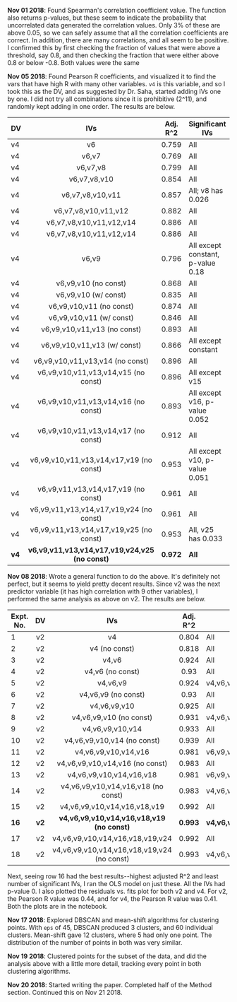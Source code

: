 **Nov 01 2018**: Found Spearman's correlation coefficient value. The function also returns p-values, but these seem to indicate the probability that uncorrelated data generated the correlation values. Only 3% of these are above 0.05, so we can safely assume that all the correlation coefficients are correct. In addition, there are many correlations, and all seem to be positive. I confirmed this by first checking the fraction of values that were above a threshold, say 0.8, and then checking the fraction that were either above 0.8 or below -0.8. Both values were the same

**Nov 05 2018**: Found Pearson R coefficients, and visualized it to find the vars that have high R with many other variables. `v4` is this variable, and so I took this as the DV, and as suggested by Dr. Saha, started adding IVs one by one. I did not try all combinations since it is prohibitive (2^11), and randomly kept adding in one order. The results are below.  



DV |IVs | Adj. R^2|Significant IVs
---|:---:|:---:|---
v4 |v6 | 0.759|All
v4 |v6,v7|0.769|All
v4 |v6,v7,v8|0.799|All
v4 |v6,v7,v8,v10|0.854|All
v4 |v6,v7,v8,v10,v11|0.857|All; v8 has 0.026
v4 |v6,v7,v8,v10,v11,v12|0.882|All
v4 |v6,v7,v8,v10,v11,v12,v14|0.886|All
v4 |v6,v7,v8,v10,v11,v12,v14|0.886|All
v4 |v6,v9|0.796|All except constant, p-value 0.18
v4 |v6,v9,v10 (no const)|0.868|All
v4 |v6,v9,v10 (w/ const)|0.835|All
v4 |v6,v9,v10,v11 (no const)|0.874|All
v4 |v6,v9,v10,v11 (w/ const)|0.846|All
v4 |v6,v9,v10,v11,v13 (no const)|0.893|All
v4 |v6,v9,v10,v11,v13 (w/ const)|0.866|All except constant
v4 |v6,v9,v10,v11,v13,v14 (no const)|0.896|All
v4 |v6,v9,v10,v11,v13,v14,v15 (no const)|0.896|All except v15
v4 |v6,v9,v10,v11,v13,v14,v16 (no const)|0.893|All except v16, p-value 0.052
v4 |v6,v9,v10,v11,v13,v14,v17 (no const)|0.912|All
v4 |v6,v9,v10,v11,v13,v14,v17,v19 (no const)|0.953|All except v10, p-value 0.051
v4 |v6,v9,v11,v13,v14,v17,v19 (no const)|0.961|All
v4 |v6,v9,v11,v13,v14,v17,v19,v24 (no const)|0.961|All
v4 |v6,v9,v11,v13,v14,v17,v19,v25 (no const)|0.953|All, v25 has 0.033
**v4** |**v6,v9,v11,v13,v14,v17,v19,v24,v25 (no const)**|**0.972**|**All**

**Nov 08 2018**: Wrote a general function to do the above. It's definitely not perfect, but it seems to yield pretty decent results. Since v2 was the next predictor variable (it has high correlation with 9 other variables), I performed the same analysis as above on v2. The results are below.  



| Expt. No. |   DV   |                     IVs                     | Adj. R^2  | Significant IVs               |
| --------- | :----: | :-----------------------------------------: | :-------: | ----------------------------- |
| 1         |   v2   |                     v4                      |   0.804   | All                           |
| 2         |   v2   |                v4 (no const)                |   0.818   | All                           |
| 3         |   v2   |                    v4,v6                    |   0.924   | All                           |
| 4         |   v2   |              v4,v6 (no const)               |   0.93    | All                           |
| 5         |   v2   |                  v4,v6,v9                   |   0.924   | v4,v6,v9                      |
| 6         |   v2   |             v4,v6,v9 (no const)             |   0.93    | All                           |
| 7         |   v2   |                v4,v6,v9,v10                 |   0.925   | All                           |
| 8         |   v2   |           v4,v6,v9,v10 (no const)           |   0.931   | v4,v6,v10                     |
| 9         |   v2   |              v4,v6,v9,v10,v14               |   0.933   | All                           |
| 10        |   v2   |         v4,v6,v9,v10,v14 (no const)         |   0.939   | All                           |
| 11        |   v2   |            v4,v6,v9,v10,v14,v16             |   0.981   | v6,v9,v10,v14,v16,v18         |
| 12        |   v2   |       v4,v6,v9,v10,v14,v16 (no const)       |   0.983   | All                           |
| 13        |   v2   |          v4,v6,v9,v10,v14,v16,v18           |   0.981   | v6,v9,v10,v14,v16,v18         |
| 14        |   v2   |     v4,v6,v9,v10,v14,v16,v18 (no const)     |   0.983   | v4,v6,v9,v10,v14,v16          |
| 15        |   v2   |        v4,v6,v9,v10,v14,v16,v18,v19         |   0.992   | All                           |
| **16**    | **v2** | **v4,v6,v9,v10,v14,v16,v18,v19 (no const)** | **0.993** | **v4,v6,v10,v14,v16,v18,v19** |
| 17        |   v2   |      v4,v6,v9,v10,v14,v16,v18,v19,v24       |   0.992   | All                           |
| 18        |   v2   | v4,v6,v9,v10,v14,v16,v18,v19,v24 (no const) |   0.993   | v4,v6,v10,v14,v16,v18,v19,v24 |

Next, seeing row 16 had the best results--highest adjusted R^2 and least number of significant IVs, I ran the OLS model on just these. All the IVs had p-value 0. I also plotted the residuals vs. fits plot for both v2 and v4. For v2, the Pearson R value was 0.44, and for v4, the Pearson R value was 0.41. Both the plots are in the notebook.

**Nov 17 2018**: Explored DBSCAN and mean-shift algorithms for clustering points. With `eps` of 45, DBSCAN produced 3 clusters, and 60 individual clusters. Mean-shift gave 12 clusters, where 5 had only one point. The distribution of the number of points in both was very similar.  

**Nov 19 2018**: Clustered points for the subset of the data, and did the analysis above with a little more detail, tracking every point in both clustering algorithms.

**Nov 20 2018**: Started writing the paper. Completed half of the Method section. Continued this on Nov 21 2018.